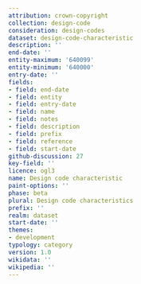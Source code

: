 ```yaml
---
attribution: crown-copyright
collection: design-code
consideration: design-codes
dataset: design-code-characteristic
description: ''
end-date: ''
entity-maximum: '640099'
entity-minimum: '640000'
entry-date: ''
fields:
- field: end-date
- field: entity
- field: entry-date
- field: name
- field: notes
- field: description
- field: prefix
- field: reference
- field: start-date
github-discussion: 27
key-field: ''
licence: ogl3
name: Design code characteristic
paint-options: ''
phase: beta
plural: Design code characteristics
prefix: ''
realm: dataset
start-date: ''
themes:
- development
typology: category
version: 1.0
wikidata: ''
wikipedia: ''
---
```

